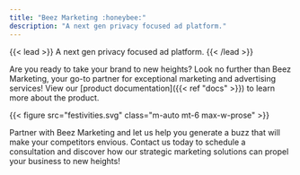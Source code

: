 ```yaml
---
title: "Beez Marketing :honeybee:"
description: "A next gen privacy focused ad platform."
---
```


{{< lead >}}
A next gen privacy focused ad platform.
{{< /lead >}}

Are you ready to take your brand to new heights? Look no further than Beez Marketing, your go-to partner for exceptional marketing and advertising services! View our [product documentation]({{< ref "docs" >}}) to learn more about the product.

{{< figure src="festivities.svg" class="m-auto mt-6 max-w-prose" >}}

Partner with Beez Marketing and let us help you generate a buzz that will make your competitors envious. Contact us today to schedule a consultation and discover how our strategic marketing solutions can propel your business to new heights!